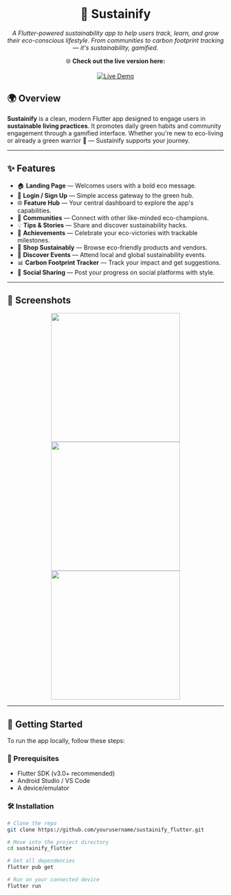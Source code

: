 <h1 align="center">🌱 Sustainify</h1>

<p align="center">
  <i>A Flutter-powered sustainability app to help users track, learn, and grow their eco-conscious lifestyle. From communities to carbon footprint tracking — it's sustainability, gamified.</i>
</p>

<p align="center">
  🌐 <strong>Check out the live version here:</strong><br><br>
  <a href="https://sustainifycommunity.netlify.app/" target="_blank">
    <img src="https://img.shields.io/badge/Live%20Demo-%23A3D977?style=for-the-badge&logo=leaflet&logoColor=white" alt="Live Demo">
  </a>
</p>

## 🌍 Overview

**Sustainify** is a clean, modern Flutter app designed to engage users in **sustainable living practices**. It promotes daily green habits and community engagement through a gamified interface. Whether you're new to eco-living or already a green warrior 🌿 — Sustainify supports your journey.

---

## ✨ Features

- 🏠 **Landing Page** — Welcomes users with a bold eco message.
- 👤 **Login / Sign Up** — Simple access gateway to the green hub.
- 🌐 **Feature Hub** — Your central dashboard to explore the app's capabilities.
- 🤝 **Communities** — Connect with other like-minded eco-champions.
- 💡 **Tips & Stories** — Share and discover sustainability hacks.
- 🌟 **Achievements** — Celebrate your eco-victories with trackable milestones.
- 🛒 **Shop Sustainably** — Browse eco-friendly products and vendors.
- 📅 **Discover Events** — Attend local and global sustainability events.
- 📊 **Carbon Footprint Tracker** — Track your impact and get suggestions.
- 📣 **Social Sharing** — Post your progress on social platforms with style.

---

## 📸 Screenshots

<p align="center">
  <img src="https://github.com/user-attachments/assets/803097db-d78f-42bd-b1dd-e4a616cfe857" width="300" />
  <img src="https://github.com/user-attachments/assets/cfc77ac5-d77d-4c85-bc36-82a623bf2a18" width="300" />
  <img src="https://github.com/user-attachments/assets/4c0a3fcd-90d1-4728-933e-63bc7bd25c17" width="300" />
</p>

---

## 🚀 Getting Started

To run the app locally, follow these steps:

### 🔧 Prerequisites

- Flutter SDK (v3.0+ recommended)
- Android Studio / VS Code
- A device/emulator

### 🛠 Installation

```bash
# Clone the repo
git clone https://github.com/yourusername/sustainify_flutter.git

# Move into the project directory
cd sustainify_flutter

# Get all dependencies
flutter pub get

# Run on your connected device
flutter run

